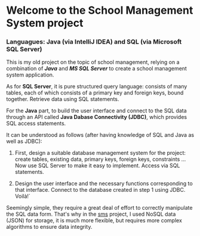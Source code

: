 # Welcome to the School Management System project
 
### Languagues: Java (via IntelliJ IDEA) and SQL (via Microsoft SQL Server)
 
 
 
This is my old project on the topic of school management, relying on a combination of ***Java*** and ***MS SQL Server*** to create a school management system application.

As for **SQL Server**, it is pure structured query language: consists of many tables, each of which consists of a primary key and foreign keys, bound together. Retrieve data using SQL statements.

For the **Java** part, to build the user interface and connect to the SQL data through an API called **Java Dabase Connectivity (JDBC)**, which provides SQL access statements.

It can be understood as follows (after having knowledge of SQL and Java as well as JDBC):
1. First, design a suitable database management system for the project: create tables, existing data, primary keys, foreign keys, constraints ... Now use SQL Server to make it easy to implement. Access via SQL statements.

2. Design the user interface and the necessary functions corresponding to that interface. Connect to the database created in step 1 using JDBC. Voilà!`

Seemingly simple, they require a great deal of effort to correctly manipulate the SQL data form. That's why in the [sms](https://github.com/katyperrycbt/sms) project, I used NoSQL data (JSON) for storage, it is much more flexible, but requires more complex algorithms to ensure data integrity.
